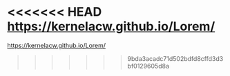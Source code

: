 <<<<<<< HEAD
https://kernelacw.github.io/Lorem/
=======
https://kernelacw.github.io/Lorem/
>>>>>>> 9bda3acadc71d502bdfd8cffd3d3bf0129605d8a
